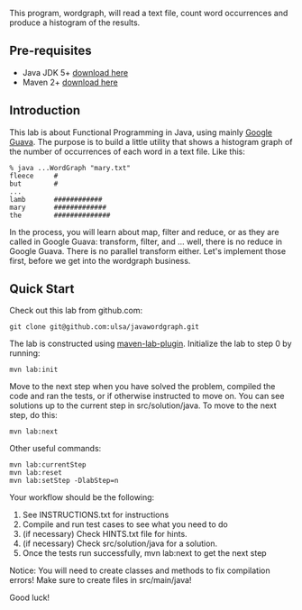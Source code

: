 This program, wordgraph, will read a text file, count word occurrences and produce
a histogram of the results.

Pre-requisites
--------------
-  Java JDK 5+ [download here](http://www.oracle.com/technetwork/java/javase/downloads/index.html)
-  Maven 2+ [download here](http://maven.apache.org/download.html)

Introduction
------------
This lab is about Functional Programming in Java, using mainly [Google Guava](http://code.google.com/p/guava-libraries/).
The purpose is to build a little utility that shows a histogram graph of the number
of occurrences of each word in a text file. Like this:

	% java ...WordGraph "mary.txt"
	fleece     #
	but        #
	...
	lamb       ############
	mary       #############
	the        ##############

In the process, you will learn about map, filter and reduce, or as they are
called in Google Guava: transform, filter, and ... well, there is no
reduce in Google Guava. There is no parallel transform either. Let's
implement those first, before we get into the wordgraph business.

Quick Start
-----------
Check out this lab from github.com:

	git clone git@github.com:ulsa/javawordgraph.git

The lab is constructed using [maven-lab-plugin](https://github.com/jayway/maven-lab-plugin).
Initialize the lab to step 0 by running:

	mvn lab:init

Move to the next step when you have solved the problem, compiled the code and
ran the tests, or if otherwise instructed to move on. You can see solutions up
to the current step in src/solution/java. To move to the next step, do this:

	mvn lab:next

Other useful commands:

    mvn lab:currentStep
    mvn lab:reset
    mvn lab:setStep -DlabStep=n

Your workflow should be the following:
1.  See INSTRUCTIONS.txt for instructions
2.  Compile and run test cases to see what you need to do
3.  (if necessary) Check HINTS.txt file for hints.
4.  (if necessary) Check src/solution/java for a solution.
5.  Once the tests run successfully, mvn lab:next to get the next step

Notice: You will need to create classes and methods to fix compilation errors!
Make sure to create files in src/main/java!

Good luck!

